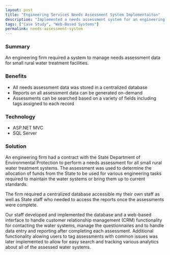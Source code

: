 ```yaml
---
layout: post
title: "Engineering Services Needs Assessment System Implementaiton"
description: "Implemented a needs assessment system for an engineering firm to define and prioritize the needs of rural water systems to delegate state grant money for improvements"
tags: ["Case Study", "Web-Based Systems"]
permalink: needs-assessment-system
---
```


<h3>Summary</h3>
An engineering firm required a system to manage needs assessment data for small rural water treatment facilities.

<h3>Benefits</h3>
<ul>
	<li>All needs assessment data was stored in a centralized database</li>
	<li>Reports on all assessment data can be generated on-demand</li>
	<li>Assessments can be searched based on a variety of fields including tags assigned to each record</li>
</ul>

<h3>Technology</h3>
<ul>
	<li>ASP.NET MVC</li>
	<li>SQL Server</li>
</ul>

<h3>Solution</h3>
An engineering firm had a contract with the State Department of Environmental Protection to perform a needs assessment for all small rural water treatment systems. The assessment was used to determine the allocation of funds from the State to be used for various engineering tasks required to maintain the water systems or bring them up to current standards.

The firm required a centralized database accessible my their own staff as well as State staff who needed to access the reports once the assessments were complete.

Our staff developed and implemented the database and a web-based interface to handle customer relationship management (CRM) functionality for contacting the water systems, manage the questionnaires and to handle data entry and reporting after completing each assessment. Additional functionality alowing users to tag assessments with common issues was later implemented to allow for easy search and tracking various analytics about all of the assessed water systems.